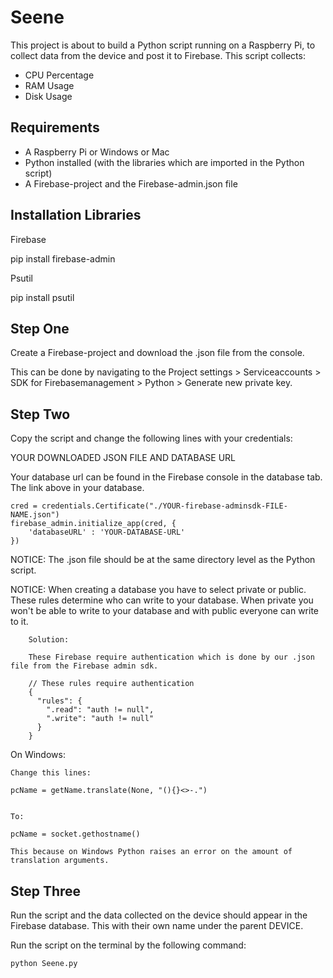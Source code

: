 # Seene

This project is about to build a Python script running on a Raspberry Pi, to collect data from the device and post it to Firebase.
This script collects:
* CPU Percentage
* RAM Usage
* Disk Usage

## Requirements
- A Raspberry Pi or Windows or Mac
- Python installed (with the libraries which are imported in the Python script)
- A Firebase-project and the Firebase-admin.json file

## Installation Libraries

Firebase

pip install firebase-admin


Psutil

pip install psutil

## Step One
Create a Firebase-project and download the .json file from the console.

This can be done by navigating to the Project settings > Serviceaccounts > SDK for Firebasemanagement > Python > Generate new private key.

## Step Two
Copy the script and change the following lines with your credentials:

YOUR DOWNLOADED JSON FILE AND DATABASE URL

Your database url can be found in the Firebase console in the database tab. The link above in your database.

    cred = credentials.Certificate("./YOUR-firebase-adminsdk-FILE-NAME.json")
    firebase_admin.initialize_app(cred, {
        'databaseURL' : 'YOUR-DATABASE-URL'
    })

NOTICE: The .json file should be at the same directory level as the Python script.


NOTICE: When creating a database you have to select private or public. These rules determine who can write to your database.
        When private you won't be able to write to your database and with public everyone can write to it.
        
        Solution:
        
        These Firebase require authentication which is done by our .json file from the Firebase admin sdk.
        
        // These rules require authentication
        {
          "rules": {
            ".read": "auth != null",
            ".write": "auth != null"
          }
        }

On Windows:

    Change this lines:
    
    pcName = getName.translate(None, "(){}<>-.")
    
    
    To:
    
    pcName = socket.gethostname()
    
    This because on Windows Python raises an error on the amount of translation arguments.
    

## Step Three
Run the script and the data collected on the device should appear in the Firebase database.
This with their own name under the parent DEVICE.


Run the script on the terminal by the following command:

    python Seene.py
